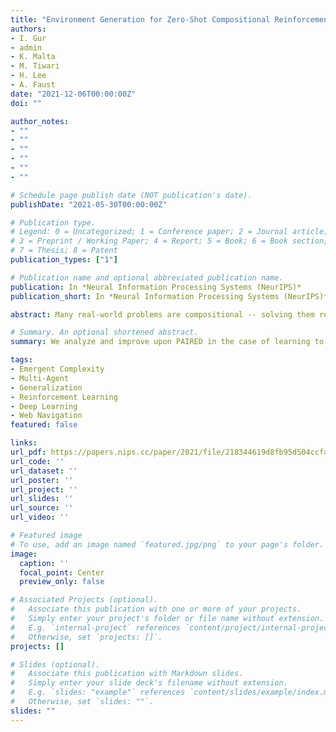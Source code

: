 ```yaml
---
title: "Environment Generation for Zero-Shot Compositional Reinforcement Learning"
authors:
- I. Gur
- admin
- K. Malta
- M. Tiwari
- H. Lee
- A. Faust
date: "2021-12-06T00:00:00Z"
doi: ""

author_notes:
- ""
- ""
- ""
- ""
- ""
- ""

# Schedule page publish date (NOT publication's date).
publishDate: "2021-05-30T00:00:00Z"

# Publication type.
# Legend: 0 = Uncategorized; 1 = Conference paper; 2 = Journal article;
# 3 = Preprint / Working Paper; 4 = Report; 5 = Book; 6 = Book section;
# 7 = Thesis; 8 = Patent
publication_types: ["1"]

# Publication name and optional abbreviated publication name.
publication: In *Neural Information Processing Systems (NeurIPS)* 
publication_short: In *Neural Information Processing Systems (NeurIPS)* 

abstract: Many real-world problems are compositional -- solving them requires completing interdependent sub-tasks, either in series or in parallel, that can be represented as a dependency graph. Deep reinforcement learning (RL) agents often struggle to learn such complex tasks due to the long time horizons and sparse rewards. To address this problem, we present Compositional Design of Environments (CoDE), which trains a Generator agent to automatically build a series of compositional tasks tailored to the RL agent's current skill level. This curriculum not only enables the agent to learn more complex tasks than it could have otherwise, but also selects tasks where the agent's performance is weak, enhancing its robustness and ability to generalize zero-shot to unseen tasks at test-time. We analyze why current environment generation techniques are insufficient for the problem of generating compositional tasks, and propose a new algorithm that addresses these issues. Our results assess learning and generalization across multiple compositional tasks, including the real-world problem of learning to navigate and interact with web pages. We learn how to generate environments composed of multiple pages or rooms, and train RL agents to capable of completing wide-range of complex tasks involving both manipulation and navigation across the pages and rooms. We contribute two new benchmark frameworks for generating compositional tasks, compositional MiniGrid and gMiniWoB for web navigation. CoDE yields 4x higher success rate than the strongest baseline, and demonstrates strong performance of real websites.

# Summary. An optional shortened abstract.
summary: We analyze and improve upon PAIRED in the case of learning to generate challenging compositional tasks. We apply our improved algorithm to the complex task of training RL agents to navigate websites, and find that it is able to generating a challenging curriculum of novel sites. We achieve a 4x improvement over the strongest web navigation baselines, and deploy our model to navigate real-world websites..

tags:
- Emergent Complexity
- Multi-Agent
- Generalization
- Reinforcement Learning
- Deep Learning
- Web Navigation
featured: false

links:
url_pdf: https://papers.nips.cc/paper/2021/file/218344619d8fb95d504ccfa11804073f-Paper.pdf
url_code: ''
url_dataset: ''
url_poster: ''
url_project: ''
url_slides: ''
url_source: ''
url_video: ''

# Featured image
# To use, add an image named `featured.jpg/png` to your page's folder. 
image:
  caption: ''
  focal_point: Center
  preview_only: false

# Associated Projects (optional).
#   Associate this publication with one or more of your projects.
#   Simply enter your project's folder or file name without extension.
#   E.g. `internal-project` references `content/project/internal-project/index.md`.
#   Otherwise, set `projects: []`.
projects: []

# Slides (optional).
#   Associate this publication with Markdown slides.
#   Simply enter your slide deck's filename without extension.
#   E.g. `slides: "example"` references `content/slides/example/index.md`.
#   Otherwise, set `slides: ""`.
slides: ""
---
```

